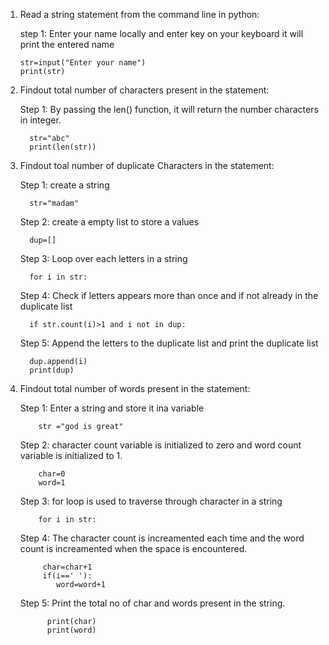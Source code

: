 1. Read a string statement from the command line in python:

    step 1: Enter your name locally and enter key on your keyboard it will print the entered name    
       
       str=input("Enter your name")
       print(str)

2. Findout total number of characters present in the statement:

    Step 1: By passing the len() function, it will return the number characters in integer.
         
         str="abc"
         print(len(str))

3. Findout toal number of duplicate Characters in the statement:

    Step 1: create a string

         str="madam"

     Step 2: create a empty list to store a values

         dup=[]

     Step 3: Loop over each letters in a string

         for i in str:

     Step 4: Check if letters appears more than once and if not already in the duplicate list

         if str.count(i)>1 and i not in dup:

     Step 5: Append the letters to the duplicate list and print the duplicate list

         dup.append(i)
         print(dup)
   
5. Findout total number of words present in the statement:

     Step 1: Enter a string and store it ina variable

           str ="god is great"

     Step 2: character count variable is initialized to zero and word count variable is initialized to 1.

           char=0
           word=1

     Step 3: for loop is used to traverse through character in a string

           for i in str:

     Step 4: The character count is increamented each time and the word count is increamented when the space is encountered.

            char=char+1
            if(i==' '):
               word=word+1
       
     Step 5: Print the total no of char and words present in the string.

             print(char)
             print(word)
     
   

   
        
      
